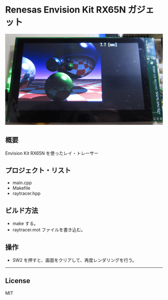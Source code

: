Renesas Envision Kit RX65N ガジェット
=========
![R5F564ML](RayTracerRTK5.jpg)

## 概要
Envision Kit RX65N を使ったレイ・トレーサー
   
## プロジェクト・リスト
 - main.cpp
 - Makefile
 - raytracer.hpp
      
## ビルド方法
 - make する。
 - raytracer.mot ファイルを書き込む。   

## 操作
 - SW2 を押すと、画面をクリアして、再度レンダリングを行う。
   
-----
   
License
----

MIT
